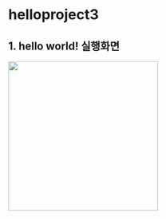 # helloproject3

## 1. hello world! 실행화면

<img 
src='https://github.com/summmerfallandspring/helloproject3/blob/master/screenshot/스크린샷%202022-09-02%20오후%205.10.06.png?raw=true'
width='300'>
